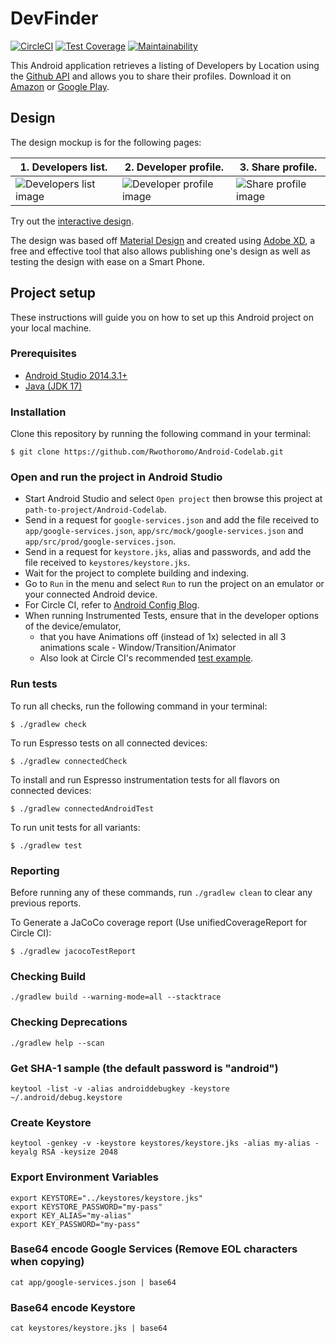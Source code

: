 # DevFinder

[![CircleCI](https://dl.circleci.com/status-badge/img/gh/Rwothoromo/DevFinder/tree/develop.svg?style=svg)](https://dl.circleci.com/status-badge/redirect/gh/Rwothoromo/DevFinder/tree/develop)
[![Test Coverage](https://api.codeclimate.com/v1/badges/78f03b429b83c9459a23/test_coverage)](https://codeclimate.com/github/Rwothoromo/Android-Codelab/test_coverage)
[![Maintainability](https://api.codeclimate.com/v1/badges/78f03b429b83c9459a23/maintainability)](https://codeclimate.com/github/Rwothoromo/Android-Codelab/maintainability)

This Android application retrieves a listing of Developers by Location using the [Github API](https://developer.github.com/v3/search/#search-users) and allows you to share their profiles.
Download it on [Amazon](https://www.amazon.com/dp/B07JLLNC34/ref=cm_sw_r_tw_dp_U_x_UTb0BbR7GDDAZ) or [Google Play](TBD).

## Design

The design mockup is for the following pages:

| 1. Developers list.                                             | 2. Developer profile.                                    | 3. Share profile.                                   |
| ---------------------------------------------------- | ------------------------------------------------ | ------------------------------------------------ |
| ![Developers list image](art/wireframes/Developers.png) | ![Developer profile image](art/wireframes/Profile.png) | ![Share profile image](art/wireframes/Share.png) |

Try out the [interactive design](https://xd.adobe.com/view/29abd095-a127-41b9-49bf-aaecbbc9f0ad-5f9a/).

The design was based off [Material Design](https://material.io/design/) and created using [Adobe XD](https://www.adobe.com/africa/products/xd.html), a free and effective tool that also allows publishing one's design as well as testing the design with ease on a Smart Phone.

## Project setup

These instructions will guide you on how to set up this Android project on your local machine.

### Prerequisites

- [Android Studio 2014.3.1+](https://developer.android.com/studio/)
- [Java (JDK 17)](https://www.oracle.com/java/technologies/javase/jdk17-archive-downloads.html)

### Installation

Clone this repository by running the following command in your terminal:
```
$ git clone https://github.com/Rwothoromo/Android-Codelab.git
```

### Open and run the project in Android Studio

- Start Android Studio and select `Open project` then browse this project at `path-to-project/Android-Codelab`.
- Send in a request for `google-services.json` and add the file received to `app/google-services.json`, `app/src/mock/google-services.json` and `app/src/prod/google-services.json`.
- Send in a request for `keystore.jks`, alias and passwords, and add the file received to `keystores/keystore.jks`.
- Wait for the project to complete building and indexing.
- Go to `Run` in the menu and select `Run` to run the project on an emulator or your connected Android device.
- For Circle CI, refer to [Android Config Blog](https://circleci.com/blog/building-android-on-circleci/).
- When running Instrumented Tests, ensure that in the developer options of the device/emulator,
  - that you have Animations off (instead of 1x) selected in all 3 animations scale - Window/Transition/Animator
  - Also look at Circle CI's recommended [test example](https://github.com/circleci/EspressoSample?tab=readme-ov-file).

### Run tests

To run all checks, run the following command in your terminal:
```
$ ./gradlew check
```

To run Espresso tests on all connected devices:
```
$ ./gradlew connectedCheck
```

To install and run Espresso instrumentation tests for all flavors on connected devices:
```
$ ./gradlew connectedAndroidTest
```

To run unit tests for all variants:
```
$ ./gradlew test
```

### Reporting

Before running any of these commands, run `./gradlew clean` to clear any previous reports.
 
To Generate a JaCoCo coverage report (Use unifiedCoverageReport for Circle CI):
```
$ ./gradlew jacocoTestReport
```

### Checking Build
```
./gradlew build --warning-mode=all --stacktrace
```

### Checking Deprecations
```
./gradlew help --scan
```

### Get SHA-1 sample (the default password is "android")
```
keytool -list -v -alias androiddebugkey -keystore ~/.android/debug.keystore
```

### Create Keystore
```
keytool -genkey -v -keystore keystores/keystore.jks -alias my-alias -keyalg RSA -keysize 2048
```

### Export Environment Variables
```
export KEYSTORE="../keystores/keystore.jks"
export KEYSTORE_PASSWORD="my-pass"
export KEY_ALIAS="my-alias"
export KEY_PASSWORD="my-pass"
```

### Base64 encode Google Services (Remove EOL characters when copying)
```
cat app/google-services.json | base64
```

### Base64 encode Keystore
```
cat keystores/keystore.jks | base64
```
